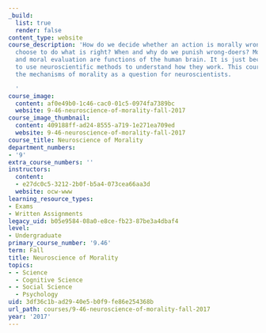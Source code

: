 ```yaml
---
_build:
  list: true
  render: false
content_type: website
course_description: 'How do we decide whether an action is morally wrong? How do we
  choose to do what is right? When and why do we punish wrong-doers? Moral behavior
  and moral evaluation are functions of the human brain. It is just becoming possible
  to use neuroscientific methods to understand how they work. This course will consider
  the mechanisms of morality as a question for neuroscientists.

  '
course_image:
  content: af0e49b0-1c46-cac0-01c5-0974fa7389bc
  website: 9-46-neuroscience-of-morality-fall-2017
course_image_thumbnail:
  content: 409188ff-ad24-8555-a719-1e271ea709ed
  website: 9-46-neuroscience-of-morality-fall-2017
course_title: Neuroscience of Morality
department_numbers:
- '9'
extra_course_numbers: ''
instructors:
  content:
  - e27dc0c5-3212-2b0f-b5a4-073cea66aa3d
  website: ocw-www
learning_resource_types:
- Exams
- Written Assignments
legacy_uid: b05e9584-08a0-e8ce-fb23-87be3a4dbaf4
level:
- Undergraduate
primary_course_number: '9.46'
term: Fall
title: Neuroscience of Morality
topics:
- - Science
  - Cognitive Science
- - Social Science
  - Psychology
uid: 3df36c1b-ad29-40e5-b0f9-fe86e254368b
url_path: courses/9-46-neuroscience-of-morality-fall-2017
year: '2017'
---
```

